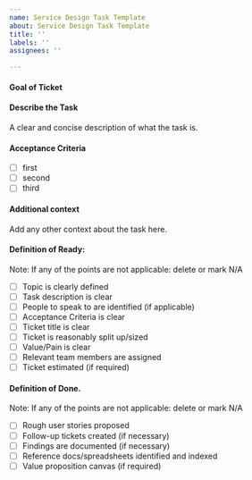 ```yaml
---
name: Service Design Task Template
about: Service Design Task Template
title: ''
labels: ''
assignees: ''

---
```


#### Goal of Ticket

#### Describe the Task

A clear and concise description of what the task is.

#### Acceptance Criteria

- [ ] first
- [ ] second
- [ ] third

#### Additional context

Add any other context about the task here.

#### Definition of Ready:

Note: If any of the points are not applicable: delete or mark N/A

- [ ] Topic is clearly defined
- [ ] Task description is clear
- [ ] People to speak to are identified (if applicable)
- [ ] Acceptance Criteria is clear
- [ ] Ticket title is clear
- [ ] Ticket is reasonably split up/sized
- [ ] Value/Pain is clear
- [ ] Relevant team members are assigned
- [ ] Ticket estimated (if required)

#### Definition of Done.

Note: If any of the points are not applicable: delete or mark N/A

- [ ] Rough user stories proposed
- [ ] Follow-up tickets created (if necessary)
- [ ] Findings are documented (if necessary)
- [ ] Reference docs/spreadsheets identified and indexed
- [ ] Value proposition canvas (if required)
